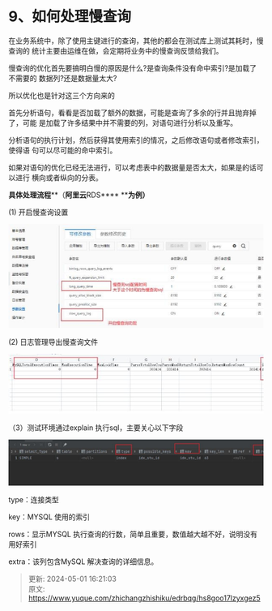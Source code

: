 # 9、如何处理慢查询

在业务系统中，除了使用主键进行的查询，其他的都会在测试库上测试其耗时，慢查询的 统计主要由运维在做，会定期将业务中的慢查询反馈给我们。

慢查询的优化首先要搞明白慢的原因是什么?是查询条件没有命中索引?是加载了不需要的 数据列?还是数据量太大?

所以优化也是针对这三个方向来的



首先分析语句，看看是否加载了额外的数据，可能是查询了多余的行并且抛弃掉了，可能 是加载了许多结果中并不需要的列，对语句进行分析以及重写。



分析语句的执行计划，然后获得其使用索引的情况，之后修改语句或者修改索引，使得语 句可以尽可能的命中索引。

如果对语句的优化已经无法进行，可以考虑表中的数据量是否太大，如果是的话可以进行 横向或者纵向的分表。

**具体处理流程****（****阿里云****RDS**** ****为例）**

(1) 开启慢查询设置

![1714551617640-699fc2d2-142e-40b1-a67d-1da875d51cac.png](./img/ikOtIq04lLxd2Vpt/1714551617640-699fc2d2-142e-40b1-a67d-1da875d51cac-634515.png)

(2) 日志管理导出慢查询文件

![1714551635199-835e6269-55de-403c-afa9-f53908204f3a.png](./img/ikOtIq04lLxd2Vpt/1714551635199-835e6269-55de-403c-afa9-f53908204f3a-128574.png)

（3）测试环境通过explain 执行sql，主要关心以下字段

![1714551643574-ff1367dd-44b3-4f2f-8327-ccadef21263e.png](./img/ikOtIq04lLxd2Vpt/1714551643574-ff1367dd-44b3-4f2f-8327-ccadef21263e-527048.png)

type：连接类型

key：MYSQL 使用的索引

rows：显示MYSQL 执行查询的行数，简单且重要，数值越大越不好，说明没有用好索引

extra：该列包含MySQL 解决查询的详细信息。



> 更新: 2024-05-01 16:21:03  
> 原文: <https://www.yuque.com/zhichangzhishiku/edrbqg/hs8goo17lzyxgez5>